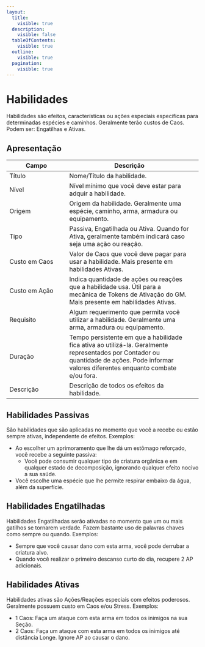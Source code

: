 ```yaml
---
layout:
  title:
    visible: true
  description:
    visible: false
  tableOfContents:
    visible: true
  outline:
    visible: true
  pagination:
    visible: true
---
```


# Habilidades

Habilidades são efeitos, características ou ações especiais específicas para determinadas espécies e caminhos. Geralmente terão custos de Caos. Podem ser: Engatilhas e Ativas.

## Apresentação

<table><thead><tr><th width="141">Campo</th><th>Descrição</th><th data-hidden></th></tr></thead><tbody><tr><td>Título</td><td>Nome/Título da habilidade.</td><td></td></tr><tr><td>Nível</td><td>Nível mínimo que você deve estar para adquir a habilidade.</td><td></td></tr><tr><td>Origem</td><td>Origem da habilidade. Geralmente uma espécie, caminho, arma, armadura ou equipamento.</td><td></td></tr><tr><td>Tipo</td><td>Passiva, Engatilhada ou Ativa. Quando for Ativa, geralmente também indicará caso seja uma ação ou reação.</td><td></td></tr><tr><td>Custo em Caos</td><td>Valor de Caos que você deve pagar para usar a habilidade. Mais presente em habilidades Ativas.</td><td></td></tr><tr><td>Custo em Ação</td><td>Indica quantidade de ações ou reações que a habilidade usa. Útil para a mecânica de Tokens de Ativação do GM. Mais presente em habilidades Ativas.</td><td></td></tr><tr><td>Requisito</td><td>Algum requerimento que permita você utilizar a habilidade. Geralmente uma arma, armadura ou equipamento.</td><td></td></tr><tr><td>Duração</td><td>Tempo persistente em que a habilidade fica ativa ao utilizá-la. Geralmente representados por Contador ou quantidade de ações. Pode informar valores diferentes enquanto combate e/ou fora.</td><td></td></tr><tr><td>Descrição</td><td>Descrição de todos os efeitos da habilidade.</td><td></td></tr></tbody></table>

## Habilidades Passivas

São habilidades que são aplicadas no momento que você a recebe ou estão sempre ativas, independente de efeitos. Exemplos:

* Ao escolher um aprimoramento que lhe dá um estômago reforçado, você recebe a seguinte passiva:
  * Você pode consumir qualquer tipo de criatura orgânica e em qualquer estado de decomposição, ignorando qualquer efeito nocivo a sua saúde.
* Você escolhe uma espécie que lhe permite respirar embaixo da água, além da superfície.

## Habilidades Engatilhadas <a href="#habilidades-engatilhadas" id="habilidades-engatilhadas"></a>

Habilidades Engatilhadas serão ativadas no momento que um ou mais gatilhos se tornarem verdade. Fazem bastante uso de palavras chaves como sempre ou quando. Exemplos:

* Sempre que você causar dano com esta arma, você pode derrubar a criatura alvo.
* Quando você realizar o primeiro descanso curto do dia, recupere 2 AP adicionais.

## Habilidades Ativas <a href="#habilidades-ativas" id="habilidades-ativas"></a>

Habilidades ativas são Ações/Reações especiais com efeitos poderosos. Geralmente possuem custo em Caos e/ou Stress. Exemplos:

* 1 Caos: Faça um ataque com esta arma em todos os inimigos na sua Seção.
* 2 Caos: Faça um ataque com esta arma em todos os inimigos até distância Longe. Ignore AP ao causar o dano.
